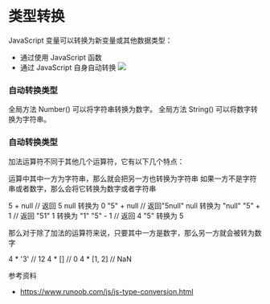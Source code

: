 # 类型转换


JavaScript 变量可以转换为新变量或其他数据类型：

- 通过使用 JavaScript 函数
- 通过 JavaScript 自身自动转换
![](https://p3-juejin.byteimg.com/tos-cn-i-k3u1fbpfcp/2f95e584fb4f49968527a982041d3e4e~tplv-k3u1fbpfcp-zoom-in-crop-mark:3024:0:0:0.awebp)
### 自动转换类型
全局方法 Number() 可以将字符串转换为数字。
全局方法 String() 可以将数字转换为字符串。


### 自动转换类型

加法运算符不同于其他几个运算符，它有以下几个特点：

运算中其中一方为字符串，那么就会把另一方也转换为字符串
如果一方不是字符串或者数字，那么会将它转换为数字或者字符串


5 + null    // 返回 5         null 转换为 0
"5" + null  // 返回"5null"   null 转换为 "null"
"5" + 1     // 返回 "51"      1 转换为 "1" 
"5" - 1     // 返回 4         "5" 转换为 5


那么对于除了加法的运算符来说，只要其中一方是数字，那么另一方就会被转为数字

4 * '3' // 12
4 * [] // 0
4 * [1, 2] // NaN


参考资料
- https://www.runoob.com/js/js-type-conversion.html